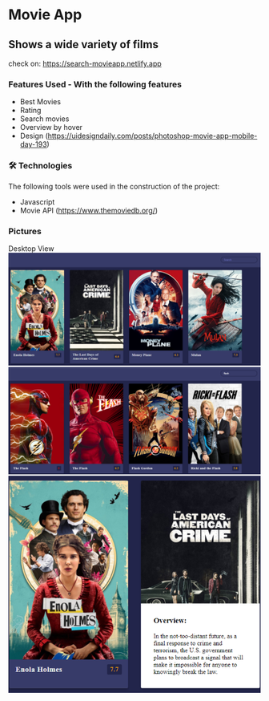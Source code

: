 # Movie App
## Shows a wide variety of films
check on: https://search-movieapp.netlify.app


### Features Used - With the following features

   * Best Movies
   * Rating
   * Search movies
   * Overview by hover
   * Design (https://uidesigndaily.com/posts/photoshop-movie-app-mobile-day-193)


### 🛠 Technologies

The following tools were used in the construction of the project:

* Javascript
* Movie API (https://www.themoviedb.org/)

### Pictures 
  Desktop View
  <img alt="MovieApp" title="#MovieApp" src="./images/movie-desktop-app.png" />
  <br>
  <img alt="MovieAppSearch" title="#MovieAppSearch" src="./images/movie-search-desktop-app.png" />
  <br>
  <img alt="MovieAppOverview" title="#MovieAppOverview" src="./images/movie-overview-app.png" />
